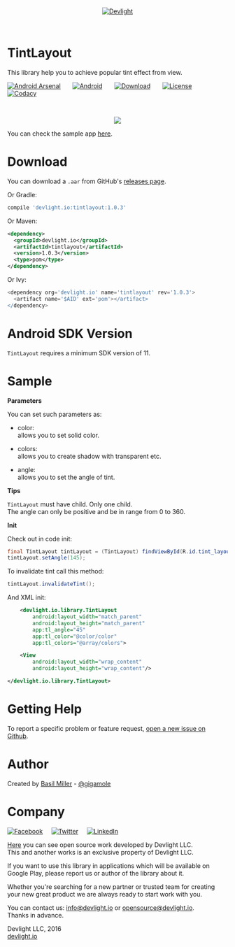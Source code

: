 <br/>
<p align="center">
  <a href="http://devlight.io">
      <img src ="https://drive.google.com/uc?export=download&id=0BxPO_UeS7wScLVBKck51Z1Rzb0E" alt="Devlight"/>
  </a>
</p>
<br/>

TintLayout
========== 

This library help you to achieve popular tint effect from view.

[![Android Arsenal](https://drive.google.com/uc?export=download&id=0BxPO_UeS7wScc1hHQ25mMjFUTTg)](http://android-arsenal.com/details/1/3315)
&nbsp;&nbsp;&nbsp;&nbsp;&nbsp;
[![Android](https://drive.google.com/uc?export=download&id=0BxPO_UeS7wSccEZaclNGN0R5OWc)](https://github.com/DevLight-Mobile-Agency)
&nbsp;&nbsp;&nbsp;&nbsp;&nbsp;
[![Download](https://drive.google.com/uc?export=download&id=0BxPO_UeS7wScYkVuVngxdlNYVDQ)](https://bintray.com/gigamole/maven/tintlayout/_latestVersion)
&nbsp;&nbsp;&nbsp;&nbsp;&nbsp;
[![License](https://drive.google.com/uc?export=download&id=0BxPO_UeS7wScU0tmeFpGMHVWNWs)](https://github.com/DevLight-Mobile-Agency/TintLayout/blob/master/LICENSE.txt)
&nbsp;&nbsp;&nbsp;&nbsp;&nbsp;
[![Codacy](https://drive.google.com/uc?export=download&id=0BxPO_UeS7wScSHhmckZyeGJDcXc)](https://www.codacy.com/app/gigamole53/TintLayout?utm_source=github.com&amp;utm_medium=referral&amp;utm_content=DevLight-Mobile-Agency/TintLayout&amp;utm_campaign=Badge_Grade)

<br/>

<p align="center">
    <img src="https://drive.google.com/uc?export=download&id=0BxPO_UeS7wScQTl2QUNMa2thdzg"/>
</p>

You can check the sample app [here](https://github.com/DevLight-Mobile-Agency/TintLayout/tree/master/app).

Download
========

You can download a `.aar` from GitHub's [releases page](https://github.com/GIGAMOLE/TintLayout/releases).

Or Gradle:  
```groovy
compile 'devlight.io:tintlayout:1.0.3'
```

Or Maven:  
```xml
<dependency>
  <groupId>devlight.io</groupId>
  <artifactId>tintlayout</artifactId>
  <version>1.0.3</version>
  <type>pom</type>
</dependency>
```

Or Ivy:  
```groovy
<dependency org='devlight.io' name='tintlayout' rev='1.0.3'>
  <artifact name='$AID' ext='pom'></artifact>
</dependency>
```

Android SDK Version
===================

`TintLayout` requires a minimum SDK version of 11.

Sample
========

<b>Parameters</b>

You can set such parameters as:

- color:  
    allows you to set solid color.
    
 - colors:  
    allows you to create shadow with transparent etc.
    
 - angle:  
    allows you to set the angle of tint.

<b>Tips</b>

`TintLayout` must have child. Only one child.  
The angle can only be positive and be in range from 0 to 360.

<b>Init</b>

Check out in code init:  
```java
final TintLayout tintLayout = (TintLayout) findViewById(R.id.tint_layout);
tintLayout.setAngle(145);
```

To invalidate tint call this method:  
```java
tintLayout.invalidateTint();
```

And XML init:  
```xml
    <devlight.io.library.TintLayout
        android:layout_width="match_parent"
        android:layout_height="match_parent"
        app:tl_angle="45"
        app:tl_color="@color/color"
        app:tl_colors="@array/colors">

    <View
        android:layout_width="wrap_content"
        android:layout_height="wrap_content"/>

</devlight.io.library.TintLayout>
```

Getting Help
============

To report a specific problem or feature request, [open a new issue on Github](https://github.com/DevLight-Mobile-Agency/TintLayout/issues/new).

Author
======

Created by [Basil Miller](https://github.com/GIGAMOLE) - [@gigamole](mailto:gigamole53@gmail.com)

Company
=======

[![Facebook](https://drive.google.com/uc?export=download&id=0BxPO_UeS7wScaGhGVFNKU0VxMnc)](https://www.facebook.com/devlightagency)&nbsp;&nbsp;&nbsp;&nbsp;&nbsp;[![Twitter](https://drive.google.com/uc?export=download&id=0BxPO_UeS7wScZ1ExQWh5cHF5cVE)](https://twitter.com/DevLightIO)&nbsp;&nbsp;&nbsp;&nbsp;&nbsp;[![LinkedIn](https://drive.google.com/uc?export=download&id=0BxPO_UeS7wSccGZINzEycE1nVFE)](https://www.linkedin.com/company/devlight)

[Here](https://github.com/DevLight-Mobile-Agency) you can see open source work developed by Devlight LLC.  
This and another works is an exclusive property of Devlight LLC. 

If you want to use this library in applications which will be available on Google Play, please report us or author of the library about it.

Whether you're searching for a new partner or trusted team for creating your new great product we are always ready to start work with you. 

You can contact us: info@devlight.io or opensource@devlight.io.  
Thanks in advance.

Devlight LLC, 2016  
[devlight.io](http://devlight.io)